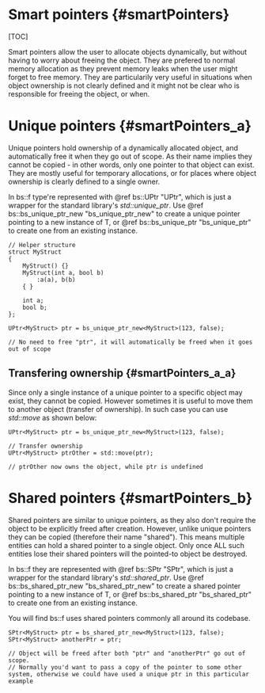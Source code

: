 Smart pointers						{#smartPointers}
===============
[TOC]

Smart pointers allow the user to allocate objects dynamically, but without having to worry about freeing the object. They are prefered to normal memory allocation as they prevent memory leaks when the user might forget to free memory. They are particularily very useful in situations when object ownership is not clearly defined and it might not be clear who is responsible for freeing the object, or when.

# Unique pointers {#smartPointers_a}
Unique pointers hold ownership of a dynamically allocated object, and automatically free it when they go out of scope. As their name implies they cannot be copied - in other words, only one pointer to that object can exist. They are mostly useful for temporary allocations, or for places where object ownership is clearly defined to a single owner.

In bs::f type're represented with @ref bs::UPtr "UPtr", which is just a wrapper for the standard library's *std::unique_ptr*. Use @ref bs::bs_unique_ptr_new "bs_unique_ptr_new<T>" to create a unique pointer pointing to a new instance of T, or @ref bs::bs_unique_ptr "bs_unique_ptr" to create one from an existing instance. 

~~~~~~~~~~~~~{.cpp}
// Helper structure
struct MyStruct 
{ 
	MyStruct() {}
	MyStruct(int a, bool b)
		:a(a), b(b)
	{ }
	
	int a; 
	bool b; 
};

UPtr<MyStruct> ptr = bs_unique_ptr_new<MyStruct>(123, false);

// No need to free "ptr", it will automatically be freed when it goes out of scope
~~~~~~~~~~~~~

## Transfering ownership {#smartPointers_a_a}
Since only a single instance of a unique pointer to a specific object may exist, they cannot be copied. However sometimes it is useful to move them to another object (transfer of ownership). In such case you can use *std::move* as shown below:

~~~~~~~~~~~~~{.cpp}
UPtr<MyStruct> ptr = bs_unique_ptr_new<MyStruct>(123, false);

// Transfer ownership
UPtr<MyStruct> ptrOther = std::move(ptr);

// ptrOther now owns the object, while ptr is undefined
~~~~~~~~~~~~~

# Shared pointers {#smartPointers_b}
Shared pointers are similar to unique pointers, as they also don't require the object to be explicitly freed after creation. However, unlike unique pointers they can be copied (therefore their name "shared"). This means multiple entities can hold a shared pointer to a single object. Only once ALL such entities lose their shared pointers will the pointed-to object be destroyed.

In bs::f they are represented with @ref bs::SPtr "SPtr", which is just a wrapper for the standard library's *std::shared_ptr*. Use @ref bs::bs_shared_ptr_new "bs_shared_ptr_new<T>" to create a shared pointer pointing to a new instance of T, or @ref bs::bs_shared_ptr "bs_shared_ptr" to create one from an existing instance. 

You will find bs::f uses shared pointers commonly all around its codebase.

~~~~~~~~~~~~~{.cpp}
SPtr<MyStruct> ptr = bs_shared_ptr_new<MyStruct>(123, false);
SPtr<MyStruct> anotherPtr = ptr;

// Object will be freed after both "ptr" and "anotherPtr" go out of scope. 
// Normally you'd want to pass a copy of the pointer to some other system, otherwise we could have used a unique ptr in this particular example
~~~~~~~~~~~~~